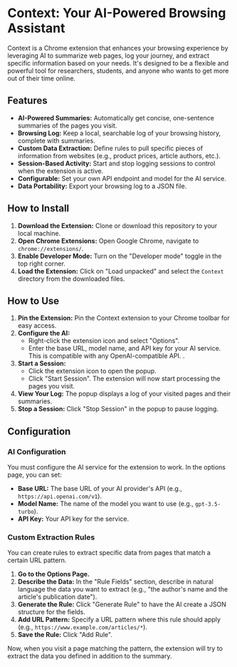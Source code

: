 # Context: Your AI-Powered Browsing Assistant

Context is a Chrome extension that enhances your browsing experience by leveraging AI to summarize web pages, log your journey, and extract specific information based on your needs. It's designed to be a flexible and powerful tool for researchers, students, and anyone who wants to get more out of their time online.

## Features

*   **AI-Powered Summaries:** Automatically get concise, one-sentence summaries of the pages you visit.
*   **Browsing Log:** Keep a local, searchable log of your browsing history, complete with summaries.
*   **Custom Data Extraction:** Define rules to pull specific pieces of information from websites (e.g., product prices, article authors, etc.).
*   **Session-Based Activity:** Start and stop logging sessions to control when the extension is active.
*   **Configurable:** Set your own API endpoint and model for the AI service.
*   **Data Portability:** Export your browsing log to a JSON file.

## How to Install

1.  **Download the Extension:** Clone or download this repository to your local machine.
2.  **Open Chrome Extensions:** Open Google Chrome, navigate to `chrome://extensions/`.
3.  **Enable Developer Mode:** Turn on the "Developer mode" toggle in the top right corner.
4.  **Load the Extension:** Click on "Load unpacked" and select the `Context` directory from the downloaded files.

## How to Use

1.  **Pin the Extension:** Pin the Context extension to your Chrome toolbar for easy access.
2.  **Configure the AI:**
    *   Right-click the extension icon and select "Options".
    *   Enter the base URL, model name, and API key for your AI service. This is compatible with any OpenAI-compatible API.
    .
3.  **Start a Session:**
    *   Click the extension icon to open the popup.
    *   Click "Start Session". The extension will now start processing the pages you visit.
4.  **View Your Log:** The popup displays a log of your visited pages and their summaries.
5.  **Stop a Session:** Click "Stop Session" in the popup to pause logging.

## Configuration

### AI Configuration

You must configure the AI service for the extension to work. In the options page, you can set:

*   **Base URL:** The base URL of your AI provider's API (e.g., `https://api.openai.com/v1`).
*   **Model Name:** The name of the model you want to use (e.g., `gpt-3.5-turbo`).
*   **API Key:** Your API key for the service.

### Custom Extraction Rules

You can create rules to extract specific data from pages that match a certain URL pattern.

1.  **Go to the Options Page.**
2.  **Describe the Data:** In the "Rule Fields" section, describe in natural language the data you want to extract (e.g., "the author's name and the article's publication date").
3.  **Generate the Rule:** Click "Generate Rule" to have the AI create a JSON structure for the fields.
4.  **Add URL Pattern:** Specify a URL pattern where this rule should apply (e.g., `https://www.example.com/articles/*`).
5.  **Save the Rule:** Click "Add Rule".

Now, when you visit a page matching the pattern, the extension will try to extract the data you defined in addition to the summary.
